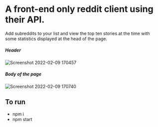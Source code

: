# A front-end only reddit client using their API. 
Add subreddits to your list and view the top ten stories at the time with some statistics displayed at the head of the page.

##### Header
![Screenshot 2022-02-09 170457](https://user-images.githubusercontent.com/86377797/153252467-40c749f0-94c9-4b83-af45-3a286cbca31e.png)

##### Body of the page
![Screenshot 2022-02-09 170740](https://user-images.githubusercontent.com/86377797/153252529-c3e8c1f0-916a-495e-8707-5b1ea8900099.png)

## To run

 - npm i
 - npm start
